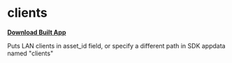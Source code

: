 clients
================
[**Download Built App**](https://github.com/cradlepoint/sdk-samples/releases/download/built_apps/clients.tar.gz)

Puts LAN clients in asset_id field, or specify a different path in SDK appdata named "clients"
